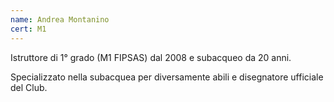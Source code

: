 ```yaml
---
name: Andrea Montanino
cert: M1
---
```

Istruttore di 1° grado (M1 FIPSAS) dal 2008 e subacqueo da 20 anni.

Specializzato nella subacquea per diversamente abili e disegnatore ufficiale del Club.
